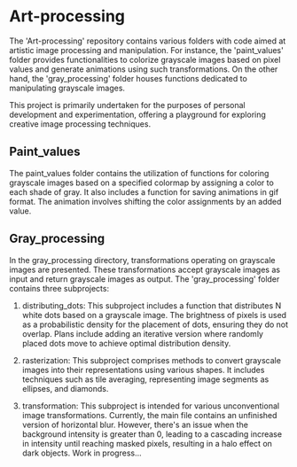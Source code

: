 # Art-processing

The 'Art-processing' repository contains various folders with code aimed at artistic image processing and manipulation. For instance, the 'paint_values' folder provides functionalities to colorize grayscale images based on pixel values and generate animations using such transformations. On the other hand, the 'gray_processing' folder houses functions dedicated to manipulating grayscale images.

This project is primarily undertaken for the purposes of personal development and experimentation, offering a playground for exploring creative image processing techniques.


## Paint_values
The paint_values folder contains the utilization of functions for coloring grayscale images based on a specified colormap by assigning a color to each shade of gray. It also includes a function for saving animations in gif format. The animation involves shifting the color assignments by an added value.




## Gray_processing
In the gray_processing directory, transformations operating on grayscale images are presented. These transformations accept grayscale images as input and return grayscale images as output. The 'gray_processing' folder contains three subprojects:

1. distributing_dots: This subproject includes a function that distributes N white dots based on a grayscale image. The brightness of pixels is used as a probabilistic density for the placement of dots, ensuring they do not overlap. Plans include adding an iterative version where randomly placed dots move to achieve optimal distribution density.

2. rasterization: This subproject comprises methods to convert grayscale images into their representations using various shapes. It includes techniques such as tile averaging, representing image segments as ellipses, and diamonds.

3. transformation: This subproject is intended for various unconventional image transformations. Currently, the main file contains an unfinished version of horizontal blur. However, there's an issue when the background intensity is greater than 0, leading to a cascading increase in intensity until reaching masked pixels, resulting in a halo effect on dark objects. Work in progress...

